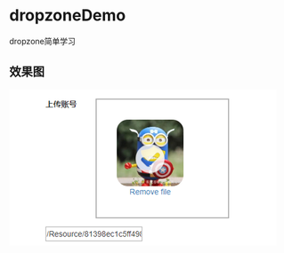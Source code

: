 # dropzoneDemo
dropzone简单学习

## 效果图
![](https://github.com/zc282840325/dropzoneDemo/blob/master/dropzone/Resource/2.png)


